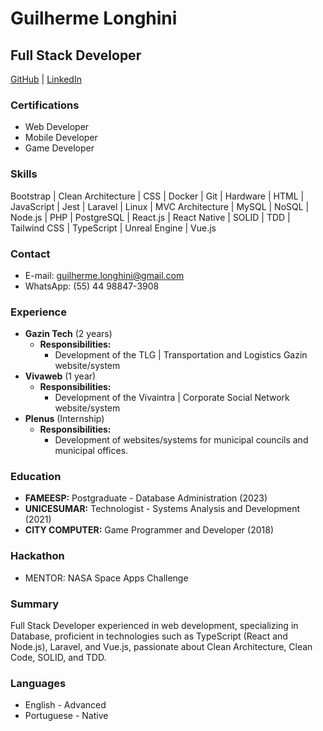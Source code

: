 # Guilherme Longhini

## Full Stack Developer

[GitHub](https://www.github.com/Longhini404/) | [LinkedIn](https://www.linkedin.com/in/guilherme-longhini/)

### Certifications

- Web Developer
- Mobile Developer
- Game Developer

### Skills

Bootstrap | Clean Architecture | CSS | Docker | Git | Hardware | HTML | JavaScript | Jest | Laravel | Linux | MVC Architecture | MySQL | NoSQL | Node.js | PHP | PostgreSQL | React.js | React Native | SOLID | TDD | Tailwind CSS | TypeScript | Unreal Engine | Vue.js

### Contact

- E-mail: guilherme.longhini@gmail.com
- WhatsApp: (55) 44 98847-3908

### Experience

- **Gazin Tech** (2 years)
  - **Responsibilities:**
    - Development of the TLG | Transportation and Logistics Gazin website/system 
- **Vivaweb** (1 year)
  - **Responsibilities:**
    - Development of the Vivaintra | Corporate Social Network website/system 
- **Plenus** (Internship)
  - **Responsibilities:**
    - Development of websites/systems for municipal councils and municipal offices. 

### Education

- **FAMEESP:** Postgraduate - Database Administration (2023)
- **UNICESUMAR:** Technologist - Systems Analysis and Development (2021)
- **CITY COMPUTER:** Game Programmer and Developer (2018)

### Hackathon

- MENTOR: NASA Space Apps Challenge

### Summary

Full Stack Developer experienced in web development, specializing in Database, proficient in technologies such as TypeScript (React and Node.js), Laravel, and Vue.js, passionate about Clean Architecture, Clean Code, SOLID, and TDD.

### Languages

- English - Advanced
- Portuguese - Native
